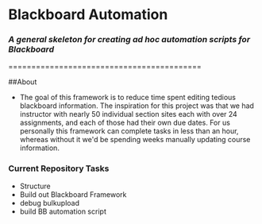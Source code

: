 # Blackboard Automation
### *A general skeleton for creating ad hoc automation scripts for Blackboard*
==========================================

##About
* The goal of this framework is to reduce time spent editing tedious blackboard information. The inspiration for this project was that we had instructor with nearly 50 individual section sites each with over 24 assignments, and each of those had their own due dates. For us personally this framework can complete tasks in less than an hour, whereas without it we'd be spending weeks manually updating course information.

### Current Repository Tasks
* Structure
* Build out Blackboard Framework
* debug bulkupload
* build BB automation script
